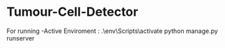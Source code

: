 # Tumour-Cell-Detector


For running
-Active Enviroment : .\env\Scripts\activate
python manage.py runserver

